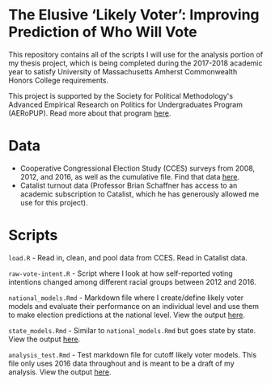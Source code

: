 # The Elusive ‘Likely Voter’: Improving Prediction of Who Will Vote

This repository contains all of the scripts I will use for the analysis portion of my thesis project, which is being completed during the 2017-2018 academic year to satisfy University of Massachusetts Amherst Commonwealth Honors College requirements. 

This project is supported by the Society for Political Methodology's Advanced Empirical Research on Politics for Undergraduates Program (AERoPUP). Read more about that program [here](https://www.cambridge.org/core/membership/spm/about-us/awards/advanced-empirical-research-on-politics-for-undergraduates-program-aeropup).

# Data

* Cooperative Congressional Election Study (CCES) surveys from 2008, 2012, and 2016, as well as the cumulative file. Find that data [here](https://cces.gov.harvard.edu/).
* Catalist turnout data (Professor Brian Schaffner has access to an academic subscription to Catalist, which he has generously allowed me use for this project).

# Scripts

`load.R` - Read in, clean, and pool data from CCES. Read in Catalist data.

`raw-vote-intent.R` - Script where I look at how self-reported voting intentions changed among different racial groups between 2012 and 2016.

`national_models.Rmd` - Markdown file where I create/define likely voter models and evaluate their performance on an individual level and use them to make election predictions at the national level. View the output [here](https://github.com/AnthonyRentsch/thesis_LikelyVoters/blob/master/national_models.md).

`state_models.Rmd` - Similar to `national_models.Rmd` but goes state by state. View the output [here](https://github.com/AnthonyRentsch/thesis_LikelyVoters/blob/master/state_models.md).

`analysis_test.Rmd` - Test markdown file for cutoff likely voter models. This file only uses 2016 data throughout and is meant to be a draft of my analysis. View the output [here](https://github.com/AnthonyRentsch/thesis_LikelyVoters/blob/master/analysis_test.md).